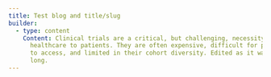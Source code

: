 ```yaml
---
title: Test blog and title/slug
builder:
  - type: content
    Content: Clinical trials are a critical, but challenging, necessity in providing
      healthcare to patients. They are often expensive, difficult for patients
      to access, and limited in their cohort diversity. Edited as it was too
      long.
---
```

